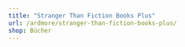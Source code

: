 ```yaml
---
title: "Stranger Than Fiction Books Plus"
url: /ardmore/stranger-than-fiction-books-plus/
shop: Bücher
---
```

